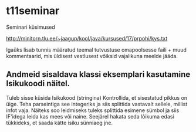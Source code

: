 # t11seminar

Seminari küsimused

http://minitorn.tlu.ee/~jaagup/kool/java/kursused/17/prpohi/kys.txt

Igaüks lisab tunnis määratud teemal tutvustuse omapoolsesse faili + muud kommentaarid, mis üldisest vestlusest võiksid vajalikuna meelde jääda.

Andmeid sisaldava klassi eksemplari kasutamine Isikukoodi näitel.
-----------------------------------------------------------------
Tuleb sisse küsida Isikukood (stringina)
Kontrollida, et sisestatud pikkus on üige.
Teha parseintiga see integeriks ja siis splittida vastavalt sellele, millist infot vaja.
Näiteks soo leidmiseks tuleks splittida esimene sümbol ja siis IF'idega leida kas mees või naine.
Seejärel hakata seda lõikuma  edasi tükkideks, et saada kätte isiku sünniaeg jne.
